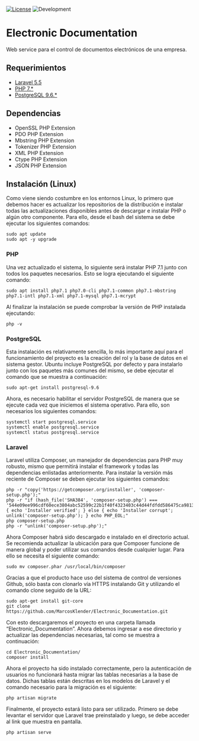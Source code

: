 [![License](https://img.shields.io/badge/license-MIT-blue)](https://opensource.org/licenses/MIT) ![Development](https://img.shields.io/badge/development-done-green.svg)
# Electronic Documentation
Web service para el control de documentos electrónicos de una empresa.

## Requerimientos
- [Laravel 5.5](https://laravel.com)
- [PHP 7.*](http://php.net)
- [PostgreSQL 9.6.*](https://www.postgresql.org)

## Dependencias
- OpenSSL PHP Extension
- PDO PHP Extension
- Mbstring PHP Extension
- Tokenizer PHP Extension
- XML PHP Extension
- Ctype PHP Extension
- JSON PHP Extension

## Instalación (Linux)
Como viene siendo costumbre en los entornos Linux, lo primero que debemos hacer es actualizar los repositorios de la distribución e instalar todas las actualizaciones disponibles antes de descargar e instalar PHP o algún otro componente. Para ello, desde el bash del sistema se debe ejecutar los siguientes comandos:
```
sudo apt update
sudo apt -y upgrade
```

### PHP
Una vez actualizado el sistema, lo siguiente será instalar PHP 7.1 junto con todos los paquetes necesarios. Esto se logra ejecutando el siguiente comando:
```
sudo apt install php7.1 php7.0-cli php7.1-common php7.1-mbstring php7.1-intl php7.1-xml php7.1-mysql php7.1-mcrypt
```
Al finalizar la instalación se puede comprobar la versión de PHP instalada ejecutando:
```
php -v
```

### PostgreSQL
Esta instalación es relativamente sencilla, lo más importante aquí para el funcionamiento del proyecto es la creación del rol y la base de datos en el sistema gestor. Ubuntu incluye PostgreSQL por defecto y para instalarlo junto con los paquetes más comunes del mismo, se debe ejecutar el comando que se muestra a continuación:
```
sudo apt-get install postgresql-9.6
```
Ahora, es necesario habilitar el servidor PostgreSQL de manera que se ejecute cada vez que iniciemos el sistema operativo. Para ello, son necesarios los siguientes comandos:
```
systemctl start postgresql.service
systemctl enable postgresql.service
systemctl status postgresql.service
```

### Laravel
Laravel utiliza Composer, un manejador de dependencias para PHP muy robusto, mismo que permitirá instalar el framework y todas las dependencias enlistadas anteriormente. Para instalar la versión más reciente de Composer se deben ejecutar los siguientes comandos:
```
php -r "copy('https://getcomposer.org/installer', 'composer-setup.php');"
php -r "if (hash_file('SHA384', 'composer-setup.php') === '544e09ee996cdf60ece3804abc52599c22b1f40f4323403c44d44fdfdd586475ca9813a858088ffbc1f233e9b180f061') { echo 'Installer verified'; } else { echo 'Installer corrupt'; unlink('composer-setup.php'); } echo PHP_EOL;"
php composer-setup.php
php -r "unlink('composer-setup.php');"
```
Ahora Composer habrá sido descargado e instalado en el directorio actual. Se recomienda actualizar la ubicación para que Composer funcione de manera global y poder utilizar sus comandos desde cualquier lugar. Para ello se necesita el siguiente comando:
```
sudo mv composer.phar /usr/local/bin/composer
```
Gracias a que el producto hace uso del sistema de control de versiones Github, sólo basta con clonarlo vía HTTPS instalando Git y utilizando el comando clone seguido de la URL:
```
sudo apt-get install git-core
git clone https://github.com/MarcosKlender/Electronic_Documentation.git
```
Con esto descargaremos el proyecto en una carpeta llamada “Electronic_Documentation”. Ahora debemos ingresar a ese directorio y actualizar las dependencias necesarias, tal como se muestra a continuación:
```
cd Electronic_Documentation/
composer install
```
Ahora el proyecto ha sido instalado correctamente, pero la autenticación de usuarios no funcionará hasta migrar las tablas necesarias a la base de datos. Dichas tablas están descritas en los modelos de Laravel y el comando necesario para la migración es el siguiente:
```
php artisan migrate
```
Finalmente, el proyecto estará listo para ser utilizado. Primero se debe levantar el servidor que Laravel trae preinstalado y luego, se debe acceder al link que muestra en pantalla.
```
php artisan serve
```
